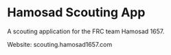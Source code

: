 # Hamosad Scouting App

A scouting application for the FRC team Hamosad 1657.

Website: scouting.hamosad1657.com
